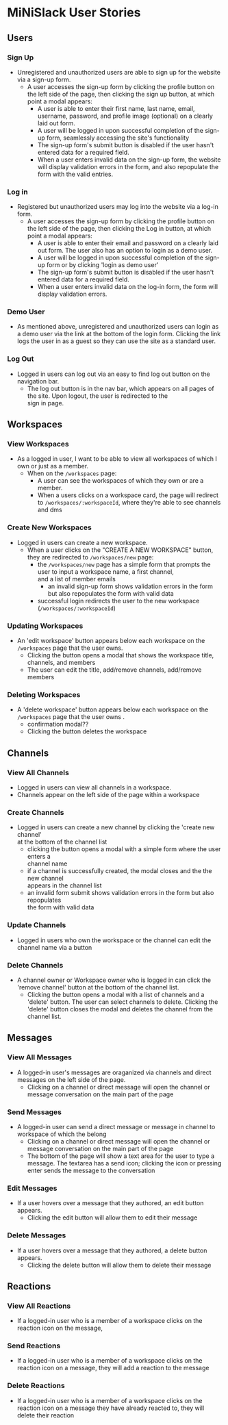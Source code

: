 # MiNiSlack User Stories

## Users

### Sign Up

* Unregistered and unauthorized users are able to sign up for the website via a sign-up form.
  * A user accesses the sign-up form by clicking the profile button on the left side of the page, then clicking the sign up button, at which point a modal appears:
    * A user is able to enter their first name, last name, email, username, password, and profile image (optional) on a clearly laid out form.
    * A user will be logged in upon successful completion of the sign-up form, seamlessly accessing the site's functionality
    * The sign-up form's submit button is disabled if the user hasn't entered data for a required field.
    * When a user enters invalid data on the sign-up form, the website will display validation errors in the form, and also repopulate the form with the valid entries. <br />

### Log in

* Registered but unauthorized users may log into the website via a log-in form.
  * A user accesses the sign-up form by clicking the profile button on the left side of the page, then clicking the Log in button, at which point a modal appears:
    * A user is able to enter their email and password on a clearly laid out form. The user also has an option to login as a demo user.
    * A user will be logged in upon successful completion of the sign-up form or by clicking 'login as demo user' <br />
    * The sign-up form's submit button is disabled if the user hasn't entered data for a required field.
    * When a user enters invalid data on the log-in form, 
    the form will display validation errors. 
   
### Demo User

* As mentioned above, unregistered and unauthorized users can login as a demo user via the link at the bottom of the login form.
Clicking the link logs the user in as a guest so they can use the site as a standard user.

### Log Out

* Logged in users can log out via an easy to find log out button on the navigation bar.
    * The log out button is in the nav bar, which appears on all pages of the site. Upon logout, the user is redirected to the <br />
    sign in page.

## Workspaces

### View Workspaces

* As a logged in user, I want to be able to view all workspaces of which I own or just as a member.
  * When on the `/workspaces` page:
    * A user can see the workspaces of which they own or are a member. 
    * When a users clicks on a workspace card, the page will redirect to `/workspaces/:workspaceId`, where they're able to see channels and dms

### Create New Workspaces

* Logged in users can create a new workspace.
  * When a user clicks on the "CREATE A NEW WORKSPACE" button, they are redirected to `/workspaces/new` page:
    * the `/workspaces/new` page has a simple form that prompts the user to input a workspace name, a first channel, <br />
    and a list of member emails
      * an invalid sign-up form shows validation errors in the form but also repopulates the form with valid data
    * successful login redirects the user to the new workspace (`/workspaces/:workspaceId`)

### Updating Workspaces
* An 'edit workspace' button appears below each workspace on the `/workspaces` page that the user owns. <br /> 
    * Clicking the button opens a modal that shows the workspace title, channels, and members
    * The user can edit the title, add/remove channels, add/remove members

### Deleting Workspaces
* A 'delete workspace' button appears below each workspace on the `/workspaces` page that the user owns . <br /> 
    * confirmation modal??
    * Clicking the button deletes the workspace

## Channels

### View All Channels
* Logged in users can view all channels in a workspace.
* Channels appear on the left side of the page within a workspace

### Create Channels
* Logged in users can create a new channel by clicking the 'create new channel' <br/>
at the bottom of the channel list
  * clicking the button opens a modal with a simple form where the user enters a <br/>channel name
  * if a channel is successfully created, the modal closes and the the new channel <br/>appears in the channel list
  * an invalid form submit shows validation errors in the form but also repopulates <br/>the form with valid data

### Update Channels
* Logged in users who own the workspace or the channel can edit the channel name via a button

### Delete Channels
* A channel owner or Workspace owner who is logged in can click the 'remove channel' button at the bottom of the channel list.
  * Clicking the button opens a modal with a list of channels and a 'delete' button. The user can select channels to delete. Clicking the 'delete' button closes the modal and deletes the channel from the channel list.

## Messages

### View All Messages
* A logged-in user's messages are oraganized via channels and direct messages on the left side of the page.
  * Clicking on a channel or direct message will open the channel or message conversation on the main part of the page

### Send Messages
* A logged-in user can send a direct message or message in channel to workspace of which the belong
  * Clicking on a channel or direct message will open the channel or message conversation on the main part of the page
  * The bottom of the page will show a text area for the user to type a message. The textarea has a send icon; clicking the icon or pressing enter sends the message to the conversation

### Edit Messages
* If a user hovers over a message that they authored, an edit button appears.
  * Clicking the edit button will allow them to edit their message

### Delete Messages
* If a user hovers over a message that they authored, a delete button appears.
  * Clicking the delete button will allow them to delete their message

## Reactions

### View All Reactions
* If a logged-in user who is a member of a workspace clicks on the reaction icon on the message,

### Send Reactions
* If a logged-in user who is a member of a workspace clicks on the reaction icon on a message, they will add a reaction to the message
### Delete Reactions
* If a logged-in user who is a member of a workspace clicks on the reaction icon on a message they have already reacted to, they will delete their reaction
